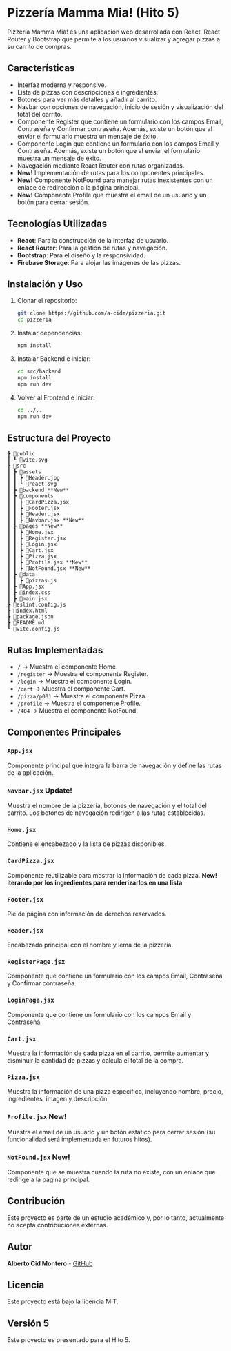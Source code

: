 # Pizzería Mamma Mia! (Hito 5)

Pizzería Mamma Mia! es una aplicación web desarrollada con React, React Router y Bootstrap que permite a los usuarios visualizar y agregar pizzas a su carrito de compras.

## Características

-   Interfaz moderna y responsive.
-   Lista de pizzas con descripciones e ingredientes.
-   Botones para ver más detalles y añadir al carrito.
-   Navbar con opciones de navegación, inicio de sesión y visualización del total del carrito.
-   Componente Register que contiene un formulario con los campos Email, Contraseña y Confirmar contraseña. Además, existe un botón que al enviar el formulario muestra un mensaje de éxito.
-   Componente Login que contiene un formulario con los campos Email y Contraseña. Además, existe un botón que al enviar el formulario muestra un mensaje de éxito.
-   Navegación mediante React Router con rutas organizadas.
-   **New!** Implementación de rutas para los componentes principales.
-   **New!** Componente NotFound para manejar rutas inexistentes con un enlace de redirección a la página principal.
-   **New!** Componente Profile que muestra el email de un usuario y un botón para cerrar sesión.

## Tecnologías Utilizadas

-   **React**: Para la construcción de la interfaz de usuario.
-   **React Router**: Para la gestión de rutas y navegación.
-   **Bootstrap**: Para el diseño y la responsividad.
-   **Firebase Storage**: Para alojar las imágenes de las pizzas.

## Instalación y Uso

1.  Clonar el repositorio:

    ```sh
    git clone https://github.com/a-cidm/pizzeria.git
    cd pizzeria
    ```

2.  Instalar dependencias:

    ```sh
    npm install
    ```

3.  Instalar Backend e iniciar:

    ```sh
    cd src/backend
    npm install
    npm run dev
    ```

4.  Volver al Frontend e iniciar:

    ```sh
    cd ../..
    npm run dev
    ```

## Estructura del Proyecto

```
┣ 📂public
┃ ┗ 📜vite.svg
┣ 📂src
┃ ┣ 📂assets
┃ ┃ ┣ 📜Header.jpg
┃ ┃ ┗ 📜react.svg
┃ ┣ 📂backend **New**
┃ ┣ 📂components
┃ ┃ ┣ 📜CardPizza.jsx
┃ ┃ ┣ 📜Footer.jsx
┃ ┃ ┣ 📜Header.jsx
┃ ┃ ┣ 📜Navbar.jsx **New**
┃ ┣ 📂pages **New**
┃ ┃ ┣ 📜Home.jsx
┃ ┃ ┣ 📜Register.jsx
┃ ┃ ┣ 📜Login.jsx
┃ ┃ ┣ 📜Cart.jsx
┃ ┃ ┣ 📜Pizza.jsx
┃ ┃ ┣ 📜Profile.jsx **New**
┃ ┃ ┣ 📜NotFound.jsx **New**
┃ ┣ 📂data
┃ ┃ ┣ 📜pizzas.js
┃ ┣ 📜App.jsx
┃ ┣ 📜index.css
┃ ┣ 📜main.jsx
┣ 📜eslint.config.js
┣ 📜index.html
┣ 📜package.json
┣ 📜README.md
┗ 📜vite.config.js
```

## Rutas Implementadas

-   `/` -> Muestra el componente Home.
-   `/register` -> Muestra el componente Register.
-   `/login` -> Muestra el componente Login.
-   `/cart` -> Muestra el componente Cart.
-   `/pizza/p001` -> Muestra el componente Pizza.
-   `/profile` -> Muestra el componente Profile.
-   `/404` -> Muestra el componente NotFound.

## Componentes Principales

### `App.jsx`

Componente principal que integra la barra de navegación y define las rutas de la aplicación.

### `Navbar.jsx` **Update!**

Muestra el nombre de la pizzería, botones de navegación y el total del carrito. Los botones de navegación redirigen a las rutas establecidas.

### `Home.jsx`

Contiene el encabezado y la lista de pizzas disponibles.

### `CardPizza.jsx`

Componente reutilizable para mostrar la información de cada pizza.
**New! iterando por los ingredientes para renderizarlos en una lista**

### `Footer.jsx`

Pie de página con información de derechos reservados.

### `Header.jsx`

Encabezado principal con el nombre y lema de la pizzería.

### `RegisterPage.jsx`

Componente que contiene un formulario con los campos Email, Contraseña y Confirmar contraseña.

### `LoginPage.jsx`

Componente que contiene un formulario con los campos Email y Contraseña.

### `Cart.jsx`

Muestra la información de cada pizza en el carrito, permite aumentar y disminuir la cantidad de pizzas y calcula el total de la compra.

###  `Pizza.jsx`

Muestra la información de una pizza específica, incluyendo nombre, precio, ingredientes, imagen y descripción.

###  `Profile.jsx` **New!**

Muestra el email de un usuario y un botón estático para cerrar sesión (su funcionalidad será implementada en futuros hitos).

### `NotFound.jsx` **New!**

Componente que se muestra cuando la ruta no existe, con un enlace que redirige a la página principal.

## Contribución

Este proyecto es parte de un estudio académico y, por lo tanto, actualmente no acepta contribuciones externas.

## Autor

**Alberto Cid Montero** - [GitHub](https://github.com/a-cidm)

## Licencia

Este proyecto está bajo la licencia MIT.

## Versión 5

Este proyecto es presentado para el Hito 5.
